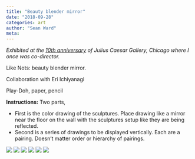 ```yaml
---
title: "Beauty blender mirror"
date: "2018-09-28"
categories: art
author: "Sean Ward"
meta:
---
```


*Exhibited at the [10th anniversary](http://www.juliuscaesarchicago.net/anniversaryshow) of Julius Caesar Gallery, Chicago where I once was co-director.*

Like Nots: beauty blender mirror.

Collaboration with Eri Ichiyanagi 

Play-Doh, paper, pencil

**Instructions:**
Two parts,
- First is the color drawing of the sculptures. Place drawing like a mirror near the floor on the wall with the sculptures setup like they are being reflected.
- Second is a series of drawings to be displayed vertically. Each are a pairing. Doesn’t matter order or hierarchy of pairings.

![](//images/18-likenote-beautyblender-1.JPG)
![](//images/18-likenote-beautyblender-2.JPG)
![](//images/18-likenote-beautyblender-2-1.JPG)
![](//images/18-likenote-beautyblender-3.jpeg)
![](//images/18-likenote-beautyblender-4.jpeg)
![](//images/18-likenote-beautyblender-5.jpeg)